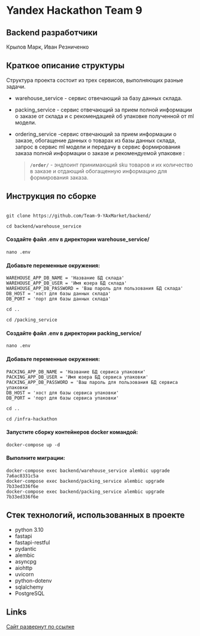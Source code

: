# Yandex Hackathon Team 9

##  Backend разработчики

Крылов Марк, 
Иван Резниченко

### 
## Краткое описание структуры
Структура проекта состоит из трех сервисов, выполняющих разные задачи.
* warehouse_service - сервис отвечающий за базу данных склада.

* packing_service - сервис отвечающий за прием  полной информации о заказе от склада и  с рекомендацией об упаковке полученной от ml модели.
* ordering_service
-сервис отвечающий за прием информации о заказе, обогащение данных о товарах из базы данных склада, запрос в сервис ml модели и передачу в сервис формирования заказа полной информации о заказе и рекомендуемой упаковке :
 
	>  __`/order/`__  - эндпоинт принимающий sku товаров и их количество в заказе и отдающий обогащенную информацию для формирования заказа.
	
## Инструкция по сборке
###### 
```
git clone https://github.com/Team-9-YAxMarket/backend/
```

```
cd backend/warehouse_service
```
#### Создайте файл .env в директории warehouse_service/
```
nano .env
```
#### Добавьте переменные окружения:

```
WAREHOUSE_APP_DB_NAME = 'Название БД склада'
WAREHOUSE_APP_DB_USER = 'Имя юзера БД склада'
WAREHOUSE_APP_DB_PASSWORD = 'Ваш пароль для пользования БД склада'
DB_HOST = 'хост для базы данных склада'
DB_PORT = 'порт для базы данных склада'
```
```
cd ..
```
```
cd /packing_service
```
#### Создайте файл .env в директории packing_service/
```
nano .env
```
#### Добавьте переменные окружения:

```
PACKING_APP_DB_NAME = 'Название БД сервиса упаковки'
PACKING_APP_DB_USER = 'Имя юзера БД сервиса упаковки'
PACKING_APP_DB_PASSWORD = 'Ваш пароль для пользования БД сервиса упаковки
DB_HOST = 'хост для базы сервиса упаковки'
DB_PORT = 'порт для базы сервиса упаковки'
```
```
cd ..
```
```
cd /infra-hackathon
```



#### Запустите сборку контейнеров docker командой:
```
docker-compose up -d
```

#### Выполните миграции:

```
docker-compose exec backend/warehouse_service alembic upgrade 7a6ac8331c5a
docker-compose exec backend/packing_service alembic upgrade 7b33ed336f6e
docker-compose exec backend/packing_service alembic upgrade 7b33ed336f6e
```

## Стек технологий, использованных в проекте
* python 3.10
* fastapi
* fastapi-restful
* pydantic
* alembic
* asyncpg
* aiohttp
* uvicorn
* python-dotenv
* sqlalchemy
* PostgreSQL
## Links

[Сайт развернут по ссылке](http://ivr.sytes.net:9009/)